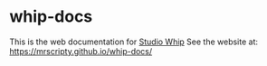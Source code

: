 # whip-docs

This is the web documentation for [Studio Whip](https://github.com/MrScripty/Studio-Whip)
See the website at: https://mrscripty.github.io/whip-docs/
